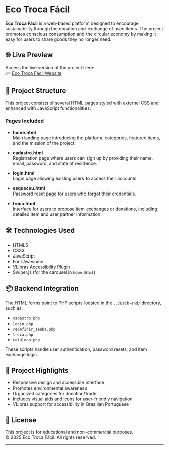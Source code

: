 # Eco Troca Fácil

**Eco Troca Fácil** is a web-based platform designed to encourage sustainability through the donation and exchange of used items. The project promotes conscious consumption and the circular economy by making it easy for users to share goods they no longer need.

## 🌐 Live Preview

Access the live version of the project here:  
👉 [Eco Troca Fácil Website](https://mynjko2008.github.io/Eco-Troca-Facil/Front-end/home.html)

## 📁 Project Structure

This project consists of several HTML pages styled with external CSS and enhanced with JavaScript functionalities.

### Pages Included

- **home.html**  
  Main landing page introducing the platform, categories, featured items, and the mission of the project.

- **cadastro.html**  
  Registration page where users can sign up by providing their name, email, password, and state of residence.

- **login.html**  
  Login page allowing existing users to access their accounts.

- **esqueceu.html**  
  Password reset page for users who forgot their credentials.

- **troca.html**  
  Interface for users to propose item exchanges or donations, including detailed item and user partner information.

## 🛠️ Technologies Used

- HTML5
- CSS3
- JavaScript
- Font Awesome
- [VLibras Accessibility Plugin](https://www.vlibras.gov.br/)
- Swiper.js (for the carousel in `home.html`)

## 📦 Backend Integration

The HTML forms point to PHP scripts located in the `../Back-end/` directory, such as:

- `cadastro.php`
- `login.php`
- `redefinir_senha.php`
- `troca.php`
- `catalogo.php`

These scripts handle user authentication, password resets, and item exchange logic.

## 📌 Project Highlights

- Responsive design and accessible interface
- Promotes environmental awareness
- Organized categories for donation/trade
- Includes visual aids and icons for user-friendly navigation
- VLibras support for accessibility in Brazilian Portuguese

## 📃 License

This project is for educational and non-commercial purposes.  
© 2025 Eco Troca Fácil. All rights reserved.

---


